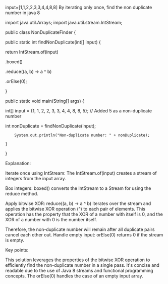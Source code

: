 input=[1,1,2,2,3,3,4,4,8,8] By iterating only once, find the non duplicate number in java 8


    
import java.util.Arrays;
import java.util.stream.IntStream;

public class NonDuplicateFinder {

public static int findNonDuplicate(int[] input) {

return IntStream.of(input)

.boxed()

.reduce((a, b) -> a ^ b)

.orElse(0);

}

public static void main(String[] args) {
        
int[] input = {1, 1, 2, 2, 3, 3, 4, 4, 8, 8, 5}; // Added 5 as a non-duplicate number
        
int nonDuplicate = findNonDuplicate(input);

        System.out.println("Non-duplicate number: " + nonDuplicate);

    }


}

Explanation:

Iterate once using IntStream: The IntStream.of(input) creates a stream of integers from the input array.

Box integers: boxed() converts the IntStream to a Stream<Integer> for using the reduce method.

Apply bitwise XOR: reduce((a, b) -> a ^ b) iterates over the stream and applies the bitwise XOR operation (^) to each pair of elements. This operation has the property that the XOR of a number with itself is 0, and the XOR of a number with 0 is the number itself.

Therefore, the non-duplicate number will remain after all duplicate pairs cancel each other out.
Handle empty input: orElse(0) returns 0 if the stream is empty.

Key points:

This solution leverages the properties of the bitwise XOR operation to efficiently find the non-duplicate number in a single pass.
It's concise and readable due to the use of Java 8 streams and functional programming concepts.
The orElse(0) handles the case of an empty input array.
